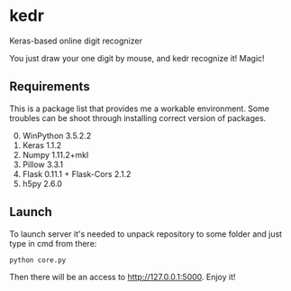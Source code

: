 # kedr
Keras-based online digit recognizer

You just draw your one digit by mouse, and kedr recognize it! Magic! 

## Requirements

This is a package list that provides me a workable environment. Some troubles can be shoot through installing correct version of packages.

0. WinPython 3.5.2.2
1. Keras 1.1.2
2. Numpy 1.11.2+mkl
3. Pillow 3.3.1
4. Flask 0.11.1 + Flask-Cors 2.1.2
5. h5py 2.6.0

## Launch

To launch server it's needed to unpack repository to some folder and just type in cmd from there:

```bash
python core.py
```

Then there will be an access to http://127.0.0.1:5000. Enjoy it!
